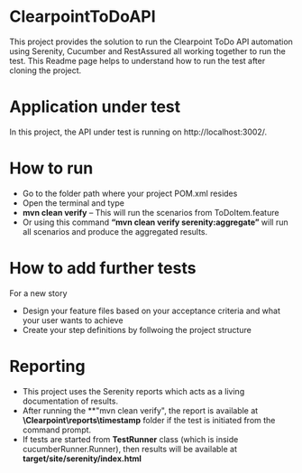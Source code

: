 # ClearpointToDoAPI
This project provides the solution to run the Clearpoint ToDo API automation using Serenity, Cucumber and RestAssured all working together to run the test.
This Readme page helps to understand how to run the test after cloning the project.

# Application under test
In this project, the API under test is running on http://localhost:3002/. 

# How to run
-	Go to the folder path where your project POM.xml resides 
- Open the terminal and type
-	**mvn clean verify** – This will run the scenarios from ToDoItem.feature
-	Or using this command **“mvn clean verify serenity:aggregate”**  will run all scenarios and produce the aggregated results.

# How to add further tests
For a new story
-	Design your feature files based on your acceptance criteria and what your user wants to achieve
-	Create your step definitions by follwoing the project structure

# Reporting
- This project uses the Serenity reports which acts as a living documentation of results.
- After running the **"mvn clean verify", the report is available at **\Clearpoint\reports\timestamp** folder if the test is initiated from the command prompt.
- If tests are started from **TestRunner** class (which is inside cucumberRunner.Runner), then results will be available at **target/site/serenity/index.html**

